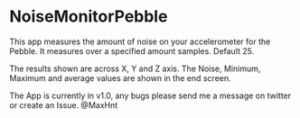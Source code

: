 # NoiseMonitorPebble
This app measures the amount of noise on your accelerometer for the Pebble. It measures over a specified amount samples. Default 25.

The results shown are across X, Y and Z axis. The Noise, Minimum, Maximum and average values are shown in the end screen.

The App is currently in v1.0, any bugs please send me a message on twitter or create an Issue. @MaxHnt
